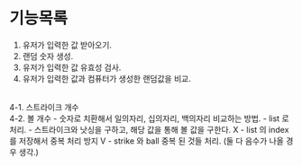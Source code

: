 # 기능목록
1. 유저가 입력한 값 받아오기.
2. 랜덤 숫자 생성.
3. 유저가 입력한 값 유효성 검사.
4. 유저가 입력한 값과 컴퓨터가 생성한 랜덤값을 비교.
<br>
4-1. 스트라이크 개수
<br>
4-2. 볼 개수
- 숫자로 치환해서 일의자리, 십의자리, 백의자리 비교하는 방법.
- list 로 처리.
  - 스트라이크와 낫싱을 구하고, 해당 값을 통해 볼 값을 구한다. X
- list 의 index 를 저장해서 중복 처리 방지 V 
  - strike 와 ball 중복 된 것들 처리. (둘 다 음수가 나올 경우 생각.) 
